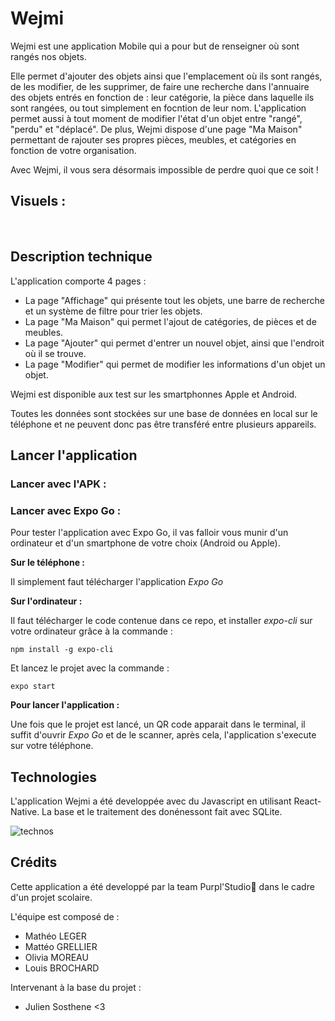 # Wejmi

Wejmi est une application Mobile qui a pour but de renseigner où sont rangés nos objets. 

Elle permet d'ajouter des objets ainsi que l'emplacement où ils sont rangés, de les modifier, de les supprimer, de faire une recherche dans l'annuaire des objets entrés en fonction de : leur catégorie, la pièce dans laquelle ils sont rangées, ou tout simplement en focntion de leur nom.
L'application permet aussi à tout moment de modifier l'état d'un objet entre "rangé", "perdu" et "déplacé".
De plus, Wejmi dispose d'une page "Ma Maison" permettant de rajouter ses propres pièces, meubles, et catégories en fonction de votre organisation.

Avec Wejmi, il vous sera désormais impossible de perdre quoi que ce soit !

## Visuels :

<img src="">

<img src="">

<img src="">

## Description technique

L'application comporte 4 pages :
- La page "Affichage" qui présente tout les objets, une barre de recherche et un système de filtre pour trier les objets.
- La page "Ma Maison" qui permet l'ajout de catégories, de pièces et de meubles.
- La page "Ajouter" qui permet d'entrer un nouvel objet, ainsi que l'endroit où il se trouve.
- La page "Modifier" qui permet de modifier les informations d'un objet un objet.

Wejmi est disponible aux test sur les smartphonnes Apple et Android. 

Toutes les données sont stockées sur une base de données en local sur le téléphone et ne peuvent donc pas être transféré entre plusieurs appareils.

## Lancer l'application

### Lancer avec l'APK :




### Lancer avec Expo Go :

Pour tester l'application avec Expo Go, il vas falloir vous munir d'un ordinateur et d'un smartphone de votre choix (Android ou Apple).

**Sur le téléphone :**

Il simplement faut télécharger l'application *Expo Go*

**Sur l'ordinateur :**

Il faut télécharger le code contenue dans ce repo, et installer *expo-cli* sur votre ordinateur grâce à la commande :

```
npm install -g expo-cli
```

Et lancez le projet avec la commande :

```
expo start
```

**Pour lancer l'application :**

Une fois que le projet est lancé, un QR code apparait dans le terminal, il suffit d'ouvrir *Expo Go* et de le scanner, après cela, l'application s'execute sur votre téléphone.


## Technologies

L'application Wejmi a été developpée avec du Javascript en utilisant React-Native. La base et le traitement des donénessont fait avec SQLite.

![technos](https://user-images.githubusercontent.com/73283488/164979738-3b34d56a-5f78-4880-b539-90868046ea00.png)



## Crédits

Cette application a été developpé par la team Purpl'Studio👊 dans le cadre d'un projet scolaire.

L'équipe est composé de : 
- Mathéo LEGER
- Mattéo GRELLIER 
- Olivia MOREAU
- Louis BROCHARD

Intervenant à la base du projet :

- Julien Sosthene <3


